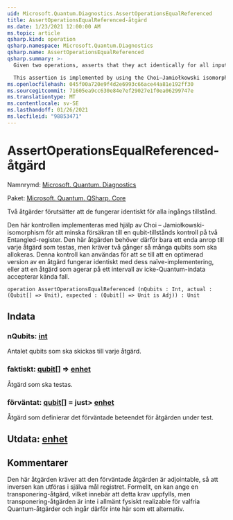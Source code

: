 ```yaml
---
uid: Microsoft.Quantum.Diagnostics.AssertOperationsEqualReferenced
title: AssertOperationsEqualReferenced-åtgärd
ms.date: 1/23/2021 12:00:00 AM
ms.topic: article
qsharp.kind: operation
qsharp.namespace: Microsoft.Quantum.Diagnostics
qsharp.name: AssertOperationsEqualReferenced
qsharp.summary: >-
  Given two operations, asserts that they act identically for all input states.

  This assertion is implemented by using the Choi–Jamiołkowski isomorphism to reduce the assertion to one of a qubit state assertion on two entangled registers. Thus, this operation needs only a single call to each operation being tested, but requires twice as many qubits to be allocated. This assertion can be used to ensure, for instance, that an optimized version of an operation acts identically to its naïve implementation, or that an operation which acts on a range of non-quantum inputs agrees with known cases.
ms.openlocfilehash: 045f00a720e9f4d2e6993c66ace44a81e192ff30
ms.sourcegitcommit: 71605ea9cc630e84e7ef29027e1f0ea06299747e
ms.translationtype: MT
ms.contentlocale: sv-SE
ms.lasthandoff: 01/26/2021
ms.locfileid: "98853471"
---
```

# <a name="assertoperationsequalreferenced-operation"></a>AssertOperationsEqualReferenced-åtgärd

Namnrymd: [Microsoft. Quantum. Diagnostics](xref:Microsoft.Quantum.Diagnostics)

Paket: [Microsoft. Quantum. QSharp. Core](https://nuget.org/packages/Microsoft.Quantum.QSharp.Core)


Två åtgärder förutsätter att de fungerar identiskt för alla ingångs tillstånd.

Den här kontrollen implementeras med hjälp av Choi – Jamiołkowski-isomorphism för att minska försäkran till en qubit-tillstånds kontroll på två Entangled-register.
Den här åtgärden behöver därför bara ett enda anrop till varje åtgärd som testas, men kräver två gånger så många qubits som ska allokeras.
Denna kontroll kan användas för att se till att en optimerad version av en åtgärd fungerar identiskt med dess naïve-implementering, eller att en åtgärd som agerar på ett intervall av icke-Quantum-indata accepterar kända fall.

```qsharp
operation AssertOperationsEqualReferenced (nQubits : Int, actual : (Qubit[] => Unit), expected : (Qubit[] => Unit is Adj)) : Unit
```


## <a name="input"></a>Indata

### <a name="nqubits--int"></a>nQubits: [int](xref:microsoft.quantum.lang-ref.int)

Antalet qubits som ska skickas till varje åtgärd.


### <a name="actual--qubit--unit"></a>faktiskt: [qubit](xref:microsoft.quantum.lang-ref.qubit)[] => [enhet](xref:microsoft.quantum.lang-ref.unit) 

Åtgärd som ska testas.


### <a name="expected--qubit--unit--is-adj"></a>förväntat: [qubit](xref:microsoft.quantum.lang-ref.qubit)[] = just> [enhet](xref:microsoft.quantum.lang-ref.unit)

Åtgärd som definierar det förväntade beteendet för åtgärden under test.



## <a name="output--unit"></a>Utdata: [enhet](xref:microsoft.quantum.lang-ref.unit)



## <a name="remarks"></a>Kommentarer

Den här åtgärden kräver att den förväntade åtgärden är adjointable, så att inversen kan utföras i själva mål registret.
Formellt, en kan ange en transponering-åtgärd, vilket innebär att detta krav uppfylls, men transponering-åtgärden är inte i allmänt fysiskt realizable för valfria Quantum-åtgärder och ingår därför inte här som ett alternativ.